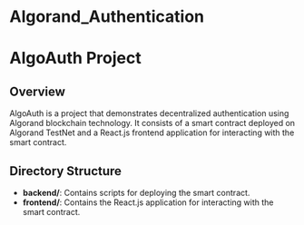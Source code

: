 # Algorand_Authentication

# AlgoAuth Project

## Overview
AlgoAuth is a project that demonstrates decentralized authentication using Algorand blockchain technology. It consists of a smart contract deployed on Algorand TestNet and a React.js frontend application for interacting with the smart contract.

## Directory Structure
- **backend/**: Contains scripts for deploying the smart contract.
- **frontend/**: Contains the React.js application for interacting with the smart contract.

